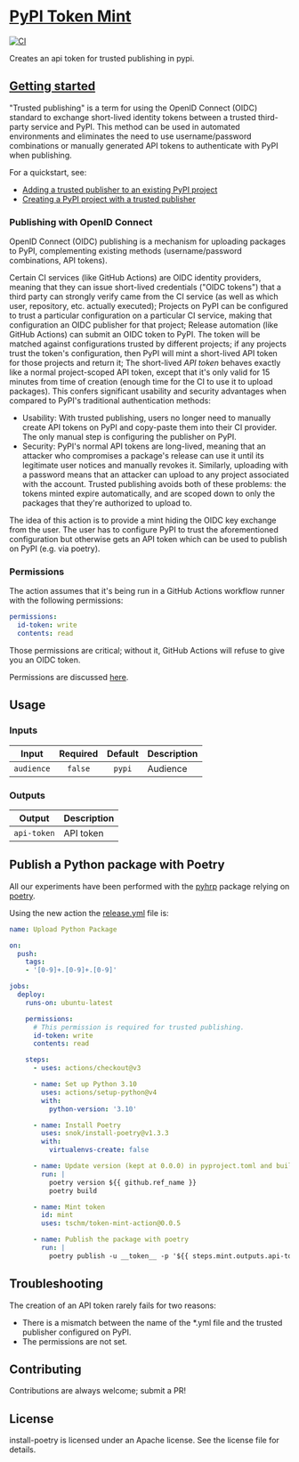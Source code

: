 # [PyPI Token Mint](https://github.com/marketplace/actions/pypi-token-mint)

[![CI](https://github.com/tschm/token-mint-action/actions/workflows/ci.yml/badge.svg)](https://github.com/tschm/token-mint-action/actions/workflows/ci.yml)

Creates an api token for trusted publishing in pypi.

## [Getting started](https://docs.pypi.org/trusted-publishers/)

"Trusted publishing" is a term for using the OpenID Connect (OIDC) standard to
exchange short-lived identity tokens between a trusted third-party service and
PyPI. This method can be used in automated environments and eliminates the need
to use username/password combinations or manually generated API tokens to
authenticate with PyPI when publishing.

For a quickstart, see:

- [Adding a trusted publisher to an existing PyPI project](https://docs.pypi.org/trusted-publishers/adding-a-publisher/)
- [Creating a PyPI project with a trusted publisher](https://docs.pypi.org/trusted-publishers/creating-a-project-through-oidc/)

### Publishing with OpenID Connect

OpenID Connect (OIDC) publishing is a mechanism for uploading packages to PyPI,
complementing existing methods (username/password combinations, API tokens).

Certain CI services (like GitHub Actions) are OIDC identity providers, meaning
that they can issue short-lived credentials ("OIDC tokens") that a third party
can strongly verify came from the CI service (as well as which user, repository,
etc. actually executed); Projects on PyPI can be configured to trust a
particular configuration on a particular CI service, making that configuration
an OIDC publisher for that project; Release automation (like GitHub Actions) can
submit an OIDC token to PyPI. The token will be matched against configurations
trusted by different projects; if any projects trust the token's configuration,
then PyPI will mint a short-lived API token for those projects and return it;
The short-lived *API token* behaves exactly like a normal project-scoped API
token, except that it's only valid for 15 minutes from time of creation (enough
time for the CI to use it to upload packages). This confers significant
usability and security advantages when compared to PyPI's traditional
authentication methods:

- Usability: With trusted publishing, users no longer need to manually create
  API tokens on PyPI and copy-paste them into their CI provider. The only manual
  step is configuring the publisher on PyPI.
- Security: PyPI's normal API tokens are long-lived, meaning that an attacker
  who compromises a package's release can use it until its legitimate user
  notices and manually revokes it. Similarly, uploading with a password means
  that an attacker can upload to any project associated with the account.
  Trusted publishing avoids both of these problems: the tokens minted expire
  automatically, and are scoped down to only the packages that they're
  authorized to upload to.

The idea of this action is to provide a mint hiding the OIDC key exchange from
the user. The user has to configure PyPI to trust the aforementioned
configuration but otherwise gets an API token which can be used to publish on
PyPI (e.g. via poetry).

### Permissions

The action assumes that it's being run in a GitHub Actions workflow runner with
the following permissions:

```yml
permissions:
  id-token: write
  contents: read
```

Those permissions are critical; without it, GitHub Actions will refuse to give
you an OIDC token.

Permissions are discussed
[here](https://github.com/glassechidna/ghaoidc/issues/1).

## Usage

### Inputs

|   Input    | Required | Default | Description |
| :--------: | :------: | :-----: | :---------- |
| `audience` | `false`  | `pypi`  | Audience    |

### Outputs

|   Output    | Description |
| :---------: | :---------- |
| `api-token` | API token   |

## Publish a Python package with Poetry

All our experiments have been performed with the
[pyhrp](https://github.com/tschm/pyhrp) package relying on
[poetry](https://python-poetry.org).

Using the new action the
[release.yml](https://github.com/tschm/pyhrp/blob/main/.github/workflows/release.yml)
file is:

```yml
name: Upload Python Package

on:
  push:
    tags:
    - '[0-9]+.[0-9]+.[0-9]'

jobs:
  deploy:
    runs-on: ubuntu-latest

    permissions:
      # This permission is required for trusted publishing.
      id-token: write
      contents: read

    steps:
      - uses: actions/checkout@v3

      - name: Set up Python 3.10
        uses: actions/setup-python@v4
        with:
          python-version: '3.10'

      - name: Install Poetry
        uses: snok/install-poetry@v1.3.3
        with:
          virtualenvs-create: false

      - name: Update version (kept at 0.0.0) in pyproject.toml and build
        run: |
          poetry version ${{ github.ref_name }}
          poetry build

      - name: Mint token
        id: mint
        uses: tschm/token-mint-action@0.0.5

      - name: Publish the package with poetry
        run: |
          poetry publish -u __token__ -p '${{ steps.mint.outputs.api-token }}'
```

## Troubleshooting

The creation of an API token rarely fails for two reasons:

- There is a mismatch between the name of the *.yml file and the trusted
  publisher configured on PyPI.
- The permissions are not set.

## Contributing

Contributions are always welcome; submit a PR!

## License

install-poetry is licensed under an Apache license. See the license file for details.
